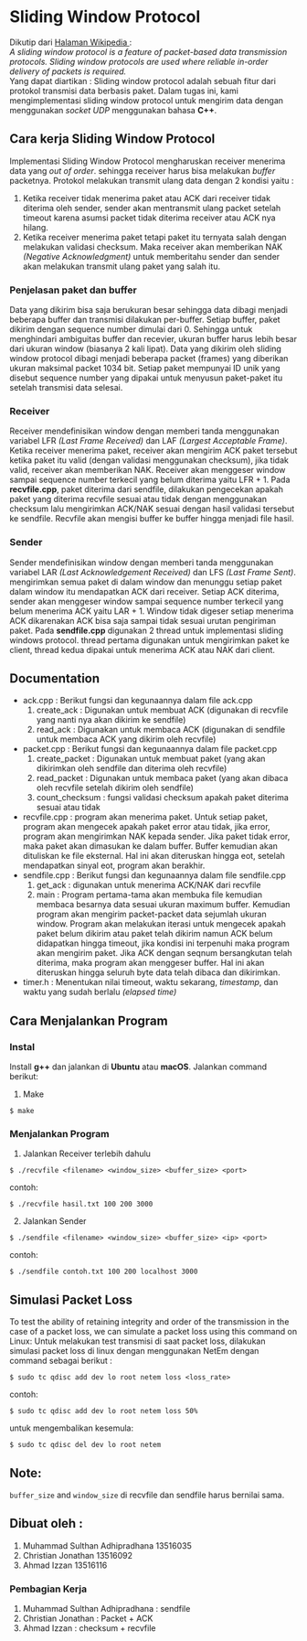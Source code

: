 Sliding Window Protocol
=======================
<p>
Dikutip dari <a href="https://en.wikipedia.org/wiki/Sliding_window_protocol"> Halaman Wikipedia </a> : <br>
<i>A sliding window protocol is a feature of packet-based data transmission protocols. Sliding window protocols are used where reliable in-order delivery of packets is required.</i>
<br> Yang dapat diartikan : Sliding window protocol adalah sebuah fitur dari protokol transmisi data berbasis paket. Dalam tugas ini, kami mengimplementasi sliding window protocol untuk mengirim data dengan menggunakan <i>socket UDP</i> menggunakan bahasa <b>C++</b>.</p>


## Cara kerja Sliding Window Protocol

Implementasi Sliding Window Protocol mengharuskan receiver menerima data yang <i>out of order</i>. sehingga receiver harus bisa melakukan <i>buffer</i> packetnya. Protokol melakukan transmit ulang data dengan 2 kondisi yaitu :

1. Ketika receiver tidak menerima paket atau ACK dari receiver tidak diterima oleh sender, sender akan mentransmit ulang packet setelah timeout karena asumsi packet tidak diterima receiver atau ACK nya hilang.
2. Ketika receiver menerima paket tetapi paket itu ternyata salah dengan melakukan validasi checksum. Maka receiver akan memberikan NAK <i>(Negative Acknowledgment)</i> untuk memberitahu sender dan sender akan melakukan transmit ulang paket yang salah itu.

### Penjelasan paket dan buffer
Data yang dikirim bisa saja berukuran besar sehingga data dibagi menjadi beberapa buffer dan transmisi dilakukan per-buffer. Setiap buffer, paket dikirim dengan sequence number dimulai dari 0. Sehingga untuk menghindari ambiguitas buffer dan recevier, ukuran buffer harus lebih besar dari ukuran window (biasanya 2 kali lipat). Data yang dikirim oleh sliding window protocol dibagi menjadi beberapa packet (frames) yang diberikan ukuran maksimal packet 1034 bit. Setiap paket mempunyai ID unik yang disebut sequence number yang dipakai untuk menyusun paket-paket itu setelah transmisi data selesai. 

### Receiver
Receiver mendefinisikan window dengan memberi tanda menggunakan variabel LFR <i>(Last Frame Received)</i> dan LAF <i>(Largest Acceptable Frame)</i>. Ketika receiver menerima paket, receiver akan mengirim ACK paket tersebut ketika paket itu valid (dengan validasi menggunakan checksum), jika tidak valid, receiver akan memberikan NAK. Receiver akan menggeser window sampai sequence number terkecil yang belum diterima yaitu LFR + 1.
Pada <b>recvfile.cpp</b>, paket diterima dari sendfile, dilakukan pengecekan apakah paket yang diterima recvfile sesuai atau tidak dengan menggunakan checksum lalu mengirimkan ACK/NAK sesuai dengan hasil validasi tersebut ke sendfile. Recvfile akan mengisi buffer ke buffer hingga menjadi file hasil.

### Sender
Sender mendefinisikan window dengan memberi tanda menggunakan variabel LAR <i>(Last Acknowledgement Received)</i> dan LFS <i>(Last Frame Sent)</i>. mengirimkan semua paket di dalam window dan menunggu setiap paket dalam window itu mendapatkan ACK dari receiver. Setiap ACK diterima, sender akan menggeser window sampai sequence number terkecil yang belum menerima ACK yaitu LAR + 1. Window tidak digeser setiap menerima ACK dikarenakan ACK bisa saja sampai tidak sesuai urutan pengiriman paket.
Pada <b>sendfile.cpp</b> digunakan 2 thread untuk implementasi sliding windows protocol. thread pertama digunakan untuk mengirimkan paket ke client, thread kedua dipakai untuk menerima ACK atau NAK dari client.

## Documentation
<ul>
	<li>ack.cpp : Berikut fungsi dan kegunaannya dalam file ack.cpp
		<ol>
			<li>create_ack : Digunakan untuk membuat ACK (digunakan di recvfile yang nanti nya akan dikirim ke sendfile)</li>
			<li>read_ack : Digunakan untuk membaca ACK (digunakan di sendfile untuk membaca ACK yang dikirim oleh recvfile)</li>
		</ol>
	</li>
	<li>packet.cpp : Berikut fungsi dan kegunaannya dalam file packet.cpp
		<ol>
			<li>create_packet : Digunakan untuk membuat paket (yang akan dikirimkan oleh sendfile dan diterima oleh recvfile)</li>
			<li>read_packet : Digunakan untuk membaca paket (yang akan dibaca oleh recvfile setelah dikirim oleh sendfile)</li>
			<li>count_checksum : fungsi validasi checksum apakah paket diterima sesuai atau tidak</li>
		</ol>
	</li>
	<li>recvfile.cpp : program akan menerima paket. Untuk setiap paket, program akan mengecek apakah paket error atau tidak, jika error, program akan mengirimkan NAK kepada sender. Jika paket tidak error, maka paket akan dimasukan ke dalam buffer. Buffer kemudian akan dituliskan ke file eksternal. Hal ini akan diteruskan hingga eot, setelah mendapatkan sinyal eot, program akan berakhir.
	</li>
	<li>sendfile.cpp : Berikut fungsi dan kegunaannya dalam file sendfile.cpp
		<ol>
			<li>get_ack : digunakan untuk menerima ACK/NAK dari recvfile</li>
			<li>main : Program pertama-tama akan membuka file kemudian membaca besarnya data sesuai ukuran maximum buffer. Kemudian program akan mengirim packet-packet data sejumlah ukuran window. Program akan melakukan iterasi untuk mengecek apakah paket belum dikirim atau paket telah dikirim namun ACK belum didapatkan hingga timeout, jika kondisi ini terpenuhi maka program akan mengirim paket. Jika ACK dengan seqnum bersangkutan telah diterima, maka program akan menggeser buffer. Hal ini akan diteruskan hingga seluruh byte data telah dibaca dan dikirimkan.</li>
		</ol>
	</li>
	<li>timer.h : Menentukan nilai timeout, waktu sekarang, <i>timestamp</i>, dan waktu yang sudah berlalu <i>(elapsed time)</i></li>
</ul>

## Cara Menjalankan Program

### Instal
Install **g++** dan jalankan di **Ubuntu** atau **macOS**. Jalankan command berikut:
1. Make
```
$ make
```

### Menjalankan Program
1. Jalankan Receiver terlebih dahulu
```
$ ./recvfile <filename> <window_size> <buffer_size> <port>
```
contoh:
```
$ ./recvfile hasil.txt 100 200 3000
```
2. Jalankan Sender
```
$ ./sendfile <filename> <window_size> <buffer_size> <ip> <port>
```
contoh:
```
$ ./sendfile contoh.txt 100 200 localhost 3000
```

## Simulasi Packet Loss
To test the ability of retaining integrity and order of the transmission in the case of a packet loss, we can simulate a packet loss using this command on Linux:
Untuk melakukan test transmisi di saat packet loss, dilakukan simulasi packet loss di linux dengan menggunakan NetEm dengan command sebagai berikut :
```
$ sudo tc qdisc add dev lo root netem loss <loss_rate>
```
contoh:
```
$ sudo tc qdisc add dev lo root netem loss 50%
```
untuk mengembalikan kesemula:
```
$ sudo tc qdisc del dev lo root netem
```

## Note:
`buffer_size` and `window_size` di recvfile dan sendfile harus bernilai sama. 

## Dibuat oleh :
1. Muhammad Sulthan Adhipradhana 13516035
2. Christian Jonathan 13516092
3. Ahmad Izzan 13516116

### Pembagian Kerja
1. Muhammad Sulthan Adhipradhana : sendfile
2. Christian Jonathan : Packet + ACK
3. Ahmad Izzan : checksum + recvfile